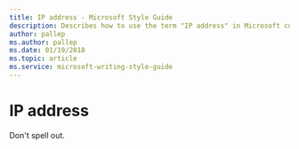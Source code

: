 ```yaml
---
title: IP address - Microsoft Style Guide
description: Describes how to use the term "IP address" in Microsoft content.
author: pallep
ms.author: pallep
ms.date: 01/19/2018
ms.topic: article
ms.service: microsoft-writing-style-guide
---
```


# IP address

Don't spell out. 
